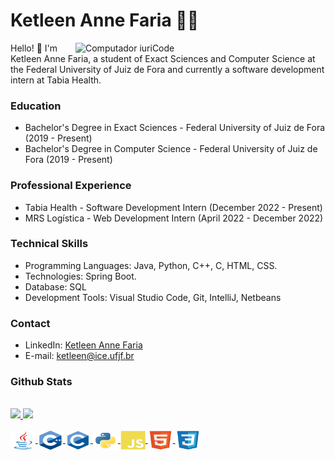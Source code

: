 # Ketleen Anne Faria 👩‍💻
<img src="https://raw.githubusercontent.com/MicaelliMedeiros/micaellimedeiros/master/image/computer-illustration.png" min-width="400px" max-width="400px" width="400px" align="right" alt="Computador iuriCode">

Hello! 👋 I'm Ketleen Anne Faria, a student of Exact Sciences and Computer Science at the Federal University of Juiz de Fora and currently a software development intern at Tabia Health.

### Education

- Bachelor's Degree in Exact Sciences - Federal University of Juiz de Fora (2019 - Present)
- Bachelor's Degree in Computer Science - Federal University of Juiz de Fora (2019 - Present)

### Professional Experience

- Tabia Health - Software Development Intern (December 2022 - Present)
- MRS Logística - Web Development Intern (April 2022 - December 2022)

### Technical Skills

- Programming Languages: Java, Python, C++, C, HTML, CSS.
- Technologies: Spring Boot.
- Database: SQL
- Development Tools: Visual Studio Code, Git, IntelliJ, Netbeans

### Contact

- LinkedIn: [Ketleen Anne Faria](https://www.linkedin.com/in/ketleenannefaria/)
- E-mail: ketleen@ice.ufjf.br

### Github Stats

<br> 
 <div>
  <a href="https://github.com/KetleenAnne">
  <img height="180em" src="https://github-readme-stats.vercel.app/api?username=KetleenAnne&show_icons=true&theme=dracula&include_all_commits=true&count_private=true"/>   
  <img height="180em" src="https://github-readme-stats.vercel.app/api/top-langs/?username=KetleenAnne&layout=compact&langs_count=7&theme=dracula"/>
</div>

<div style="display: inline_block"><br>
  <img align="center" alt="Java" height="30" width="40" src="https://github.com/devicons/devicon/blob/master/icons/java/java-original.svg">
  <img align="center" alt="Cplusplus" height="30" width="40" src="https://raw.githubusercontent.com/devicons/devicon/master/icons/cplusplus/cplusplus-original.svg">
  <img align="center" alt="C" height="30" width="40" src="https://github.com/devicons/devicon/blob/master/icons/c/c-original.svg">
  <img align="center" alt="Python" height="30" width="40" src="https://raw.githubusercontent.com/devicons/devicon/master/icons/python/python-original.svg">
  <img align="center" alt="Js" height="30" width="40" src="https://raw.githubusercontent.com/devicons/devicon/master/icons/javascript/javascript-plain.svg">
  <img align="center" alt="HTML" height="30" width="40" src="https://raw.githubusercontent.com/devicons/devicon/master/icons/html5/html5-original.svg">
  <img align="center" alt="CSS" height="30" width="40" src="https://raw.githubusercontent.com/devicons/devicon/master/icons/css3/css3-original.svg">
</div>

<!--
**0ket/0ket** is a ✨ _special_ ✨ repository because its `README.md` (this file) appears on your GitHub profile.

Here are some ideas to get you started:

- 🔭 I’m currently working on ...
- 🌱 I’m currently learning ...
- 👯 I’m looking to collaborate on ...
- 🤔 I’m looking for help with ...
- 💬 Ask me about ...
- 📫 How to reach me: ...
- 😄 Pronouns: ...
- ⚡ Fun fact: ...
-->
